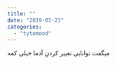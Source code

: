 ```yaml
---
title: ""
date: "2019-03-23"
categories: 
  - "tytomood"
---
```


میگفت توانایی تغییر کردنِ آدما خیلی کمه
